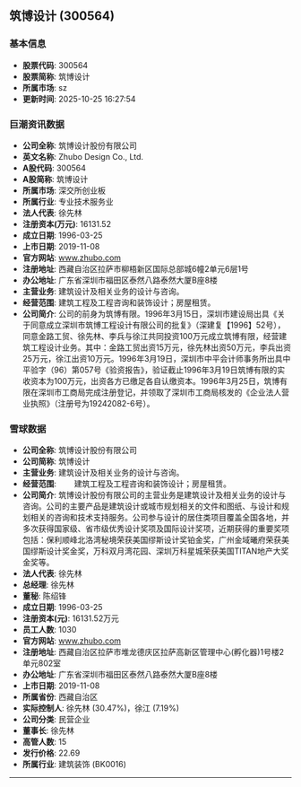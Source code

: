 ## 筑博设计 (300564)

### 基本信息

- **股票代码**: 300564
- **股票简称**: 筑博设计
- **所属市场**: sz
- **更新时间**: 2025-10-25 16:27:54

### 巨潮资讯数据

- **公司全称**: 筑博设计股份有限公司
- **英文名称**: Zhubo Design Co., Ltd.
- **A股代码**: 300564
- **A股简称**: 筑博设计
- **所属市场**: 深交所创业板
- **所属行业**: 专业技术服务业
- **法人代表**: 徐先林
- **注册资本(万元)**: 16131.52
- **成立日期**: 1996-03-25
- **上市日期**: 2019-11-08
- **官方网站**: www.zhubo.com
- **注册地址**: 西藏自治区拉萨市柳梧新区国际总部城6幢2单元6层1号
- **办公地址**: 广东省深圳市福田区泰然八路泰然大厦B座8楼
- **主营业务**: 建筑设计及相关业务的设计与咨询。
- **经营范围**: 建筑工程及工程咨询和装饰设计；房屋租赁。
- **公司简介**: 公司的前身为筑博有限。1996年3月15日，深圳市建设局出具《关于同意成立深圳市筑博工程设计有限公司的批复》（深建复【1996】52号），同意金路工贸、徐先林、李兵与徐江共同投资100万元成立筑博有限，经营建筑工程设计业务。其中：金路工贸出资15万元，徐先林出资50万元，李兵出资25万元，徐江出资10万元。1996年3月19日，深圳市中平会计师事务所出具中平验字（96）第057号《验资报告》，验证截止1996年3月19日筑博有限的实收资本为100万元，出资各方已缴足各自认缴资本。1996年3月25日，筑博有限在深圳市工商局完成注册登记，并领取了深圳市工商局核发的《企业法人营业执照》（注册号为19242082-6号）。

### 雪球数据

- **公司全称**: 筑博设计股份有限公司
- **公司简称**: 筑博设计
- **主营业务**: 建筑设计及相关业务的设计与咨询。
- **经营范围**: 　　建筑工程及工程咨询和装饰设计；房屋租赁。
- **公司简介**: 筑博设计股份有限公司的主营业务是建筑设计及相关业务的设计与咨询。公司的主要产品是建筑设计或城市规划相关的文件和图纸、与设计和规划相关的咨询和技术支持服务。公司参与设计的居住类项目覆盖全国各地，并多次获得国家级、省市级优秀设计奖项及国际设计奖项，近期获得的重要奖项包括：保利顺峰北洛湾秘境荣获美国缪斯设计奖铂金奖，广州金域曦府荣获美国缪斯设计奖金奖，万科双月湾花园、深圳万科星城荣获美国TITAN地产大奖金奖等。
- **法人代表**: 徐先林
- **总经理**: 徐先林
- **董秘**: 陈绍锋
- **成立日期**: 1996-03-25
- **注册资本(元)**: 16131.52万元
- **员工人数**: 1030
- **官方网站**: www.zhubo.com
- **注册地址**: 西藏自治区拉萨市堆龙德庆区拉萨高新区管理中心(孵化器)1号楼2单元802室
- **办公地址**: 广东省深圳市福田区泰然八路泰然大厦B座8楼
- **上市日期**: 2019-11-08
- **所属省份**: 西藏自治区
- **实际控制人**: 徐先林 (30.47%)，徐江 (7.19%)
- **公司分类**: 民营企业
- **董事长**: 徐先林
- **高管人数**: 15
- **发行价格**: 22.69
- **所属行业**: 建筑装饰 (BK0016)

---